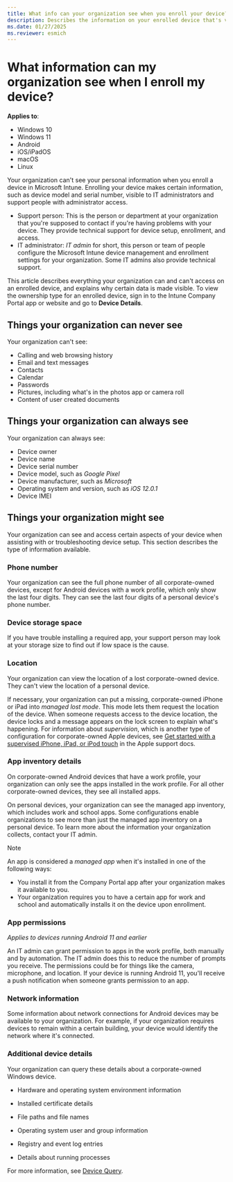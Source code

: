 ```yaml
---
title: What info can your organization see when you enroll your device?
description: Describes the information on your enrolled device that's visible to your organization.
ms.date: 01/27/2025
ms.reviewer: esmich
---
```


# What information can my organization see when I enroll my device?

**Applies to**:
- Windows 10
- Windows 11
- Android
- iOS/iPadOS
- macOS
- Linux

Your organization can't see your personal information when you enroll a device in Microsoft Intune. Enrolling your device makes certain information, such as device model and serial number, visible to IT administrators and support people with administrator access.

* Support person: This is the person or department at your organization that you're supposed to contact if you're having problems with your device. They provide technical support for device setup, enrollment, and access.
* IT administrator: *IT admin* for short, this person or team of people configure the Microsoft Intune device management and enrollment settings for your organization. Some IT admins also provide technical support.

This article describes everything your organization can and can't access on an enrolled device, and explains why certain data is made visible. To view the ownership type for an enrolled device, sign in to the Intune Company Portal app or website and go to **Device Details**.

## Things your organization can never see

Your organization can't see:

- Calling and web browsing history
- Email and text messages
- Contacts
- Calendar
- Passwords
- Pictures, including what's in the photos app or camera roll
- Content of user created documents

## Things your organization can always see

Your organization can always see:

- Device owner
- Device name
- Device serial number
- Device model, such as *Google Pixel*
- Device manufacturer, such as *Microsoft*
- Operating system and version, such as *iOS 12.0.1*
- Device IMEI

## Things your organization might see

Your organization can see and access certain aspects of your device when assisting with or troubleshooting device setup. This section describes the type of information available.

### Phone number
Your organization can see the full phone number of all corporate-owned devices, except for Android devices with a work profile, which only show the last four digits. They can see the last four digits of a personal device's phone number.

### Device storage space
If you have trouble installing a required app, your support person may look at your storage size to find out if low space is the cause.

### Location

Your organization can view the location of a lost corporate-owned device. They can't view the location of a personal device.

If necessary, your organization can put a missing, corporate-owned iPhone or iPad into *managed lost mode*. This mode lets them request the location of the device. When someone requests access to the device location, the device locks and a message appears on the lock screen to explain what's happening. For information about *supervision*, which is another type of configuration for corporate-owned Apple devices, see [Get started with a supervised iPhone, iPad, or iPod touch](https://go.microsoft.com/fwlink/?linkid=853816) in the Apple support docs.

### App inventory details

On corporate-owned Android devices that have a work profile, your organization can only see the apps installed in the work profile. For all other corporate-owned devices, they see all installed apps.

On personal devices, your organization can see the managed app inventory, which includes work and school apps. Some configurations enable organizations to see more than just the managed app inventory on a personal device. To learn more about the information your organization collects, contact your IT admin.

>[!NOTE]
> An app is considered a *managed app* when it's installed in one of the following ways:
> * You install it from the Company Portal app after your organization makes it available to you.
> * Your organization requires you to have a certain app for work and school and automatically installs it on the device upon enrollment.

### App permissions
*Applies to devices running Android 11 and earlier*

An IT admin can grant permission to apps in the work profile, both manually and by automation. The IT admin does this to reduce the number of prompts you receive. The permissions could be for things like the camera, microphone, and location. If your device is running Android 11, you'll receive a push notification when someone grants permission to an app.

###  Network information
Some information about network connections for Android devices may be available to your organization. For example, if your organization requires devices to remain within a certain building, your device would identify the network where it's connected.

### Additional device details

Your organization can query these details about a corporate-owned Windows device.

 - Hardware and operating system environment information

 - Installed certificate details

 - File paths and file names

 - Operating system user and group information

 - Registry and event log entries

 - Details about running processes

For more information, see [Device Query](../../analytics/device-query.md).
